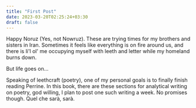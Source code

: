 ```yaml
---
title: "First Post"
date: 2023-03-20T02:25:24+03:30
draft: false
---
```


Happy Noruz (Yes, not Nowruz). These are trying times for my brothers and sisters in Iran. Sometimes it feels like everything is on fire around us, and there is li'l ol' me occupying myself with leeth and letter while my homeland burns down.

But life goes on...

Speaking of leethcraft (poetry), one of my personal goals is to finally finish reading Perrine. In this book, there are these sections for analytical writing on poetry, god willing, I plan to post one such writing a week. No promises though. Quel che sarà, sarà.